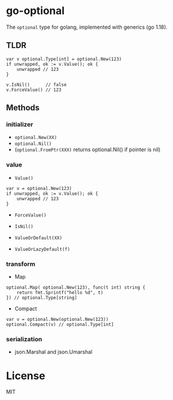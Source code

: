 # go-optional

The `optional` type for golang, implemented with generics (go 1.18).

## TLDR
```golang
var v optional.Type[int] = optional.New(123)
if unwrapped, ok := v.Value(); ok {
    unwrapped // 123
}

v.IsNil()      // false
v.ForceValue() // 123
```

## Methods

### initializer
- `optional.New(XX)`
- `optional.Nil()`
- (`optional.FromPtr(XXX)` returns optional.Nil() if pointer is nil) 

### value
- `Value()`
```golang
var v = optional.New(123)
if unwrapped, ok := v.Value(); ok {
    unwrapped // 123
}
```
- `ForceValue()`
- `IsNil()`


- `ValueOrDefault(XX)`
- `ValueOrLazyDefault(f)`

### transform

- Map

```golang
optional.Map( optional.New(123), func(t int) string {
    return fmt.Sprintf("hello %d", t)
}) // optional.Type[string]
```

- Compact

```golang
var v = optional.New(optional.New(123))
optional.Compact(v) // optional.Type[int]
```

### serialization
- json.Marshal and json.Umarshal


# License

MIT
